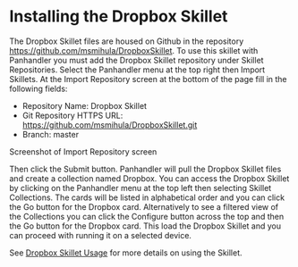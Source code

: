 # Installing the Dropbox Skillet

The Dropbox Skillet files are housed on Github in the repository https://github.com/msmihula/DropboxSkillet.  To use
this skillet with Panhandler you must add the Dropbox Skillet repository under Skillet Repositories.  Select the
 Panhandler menu at the top right then Import Skillets.  At the Import Repository screen at the bottom of the page fill
 in the following fields:
 - Repository Name:  Dropbox Skillet
 - Git Repository HTTPS URL:  https://github.com/msmihula/DropboxSkillet.git
 - Branch:  master
 
 Screenshot of Import Repository screen
  
 Then click the Submit button.  Panhandler will pull the Dropbox Skillet files and create a collection named Dropbox.
 You can access the Dropbox Skillet by clicking on the Panhandler menu at the top left then selecting Skillet Collections.
 The cards will be listed in alphabetical order and you can click the Go button for the Dropbox card.  Alternatively
 to see a filtered view of the Collections you can click the Configure button across the top and then the Go button
 for the Dropbox card.  This load the Dropbox Skillet and you can proceed with running it on a selected device.
 
 See [Dropbox Skillet Usage](usage.md) for more details on using the Skillet.